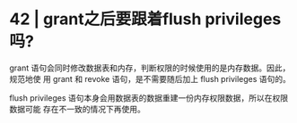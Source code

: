 # 42 | grant之后要跟着flush privileges吗?

grant 语句会同时修改数据表和内存，判断权限的时候使用的是内存数据。因此，规范地使 用 grant 和 revoke 语句，是不需要随后加上 flush privileges 语句的。

flush privileges 语句本身会用数据表的数据重建一份内存权限数据，所以在权限数据可能 存在不一致的情况下再使用。